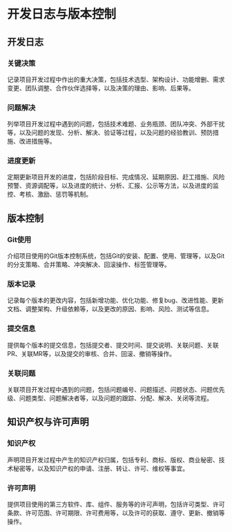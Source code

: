# **开发日志与版本控制**

## **开发日志**

### **关键决策**

记录项目开发过程中作出的重大决策，包括技术选型、架构设计、功能增删、需求变更、团队调整、合作伙伴选择等，以及决策的理由、影响、后果等。

### **问题解决**

列举项目开发过程中遇到的问题，包括技术难题、业务瓶颈、团队冲突、外部干扰等，以及问题的发现、分析、解决、验证等过程，以及问题的经验教训、预防措施、改进措施等。

### **进度更新**

定期更新项目开发的进度，包括阶段目标、完成情况、延期原因、赶工措施、风险预警、资源调配等，以及进度的统计、分析、汇报、公示等方法，以及进度的监控、考核、激励、惩罚等机制。

## **版本控制**

### **Git使用**

介绍项目使用的Git版本控制系统，包括Git的安装、配置、使用、管理等，以及Git的分支策略、合并策略、冲突解决、回滚操作、标签管理等。

### **版本记录**

记录每个版本的更改内容，包括新增功能、优化功能、修复bug、改进性能、更新文档、调整架构、升级依赖等，以及更改的原因、影响、风险、测试等信息。

### **提交信息**

提供每个版本的提交信息，包括提交者、提交时间、提交说明、关联问题、关联PR、关联MR等，以及提交的审核、合并、回滚、撤销等操作。

### **关联问题**

关联项目开发过程中遇到的问题，包括问题编号、问题描述、问题状态、问题优先级、问题类型、问题解决者等，以及问题的跟踪、分配、解决、关闭等流程。

## **知识产权与许可声明**

### **知识产权**

声明项目开发过程中产生的知识产权归属，包括专利、商标、版权、商业秘密、技术秘密等，以及知识产权的申请、注册、转让、许可、维权等事宜。

### **许可声明**

提供项目使用的第三方软件、库、组件、服务等的许可声明，包括许可类型、许可条款、许可范围、许可期限、许可费用等，以及许可的获取、遵守、更新、撤销等操作。
